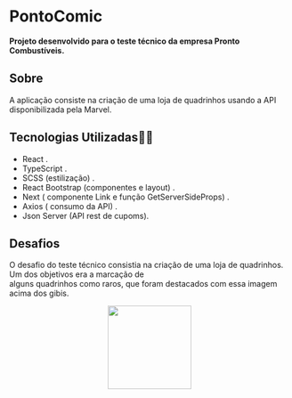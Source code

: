 # PontoComic

**Projeto desenvolvido para o teste técnico da empresa Pronto Combustíveis.**

## Sobre

A aplicação consiste na criação de uma loja de quadrinhos usando a API disponibilizada pela Marvel.

## Tecnologias Utilizadas👨‍💻

* React .
* TypeScript .
* SCSS (estilização) .
* React Bootstrap (componentes e layout) .
* Next ( componente Link e função GetServerSideProps) .
* Axios ( consumo da API) .
* Json Server (API rest de cupoms).
## Desafios

O desafio do teste técnico consistia na criação de uma loja de quadrinhos. Um dos objetivos era a marcação de\
alguns quadrinhos como raros, que foram destacados com essa imagem acima dos gibis.


<p align="center">
  <img  height="150" src="https://cdn.discordapp.com/attachments/462089416400175105/856700071395590185/3-36396_june-images-clip-art.png">
</p>
